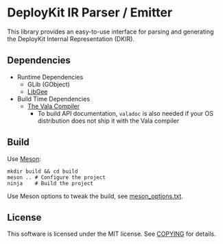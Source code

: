 # DeployKit IR Parser / Emitter

This library provides an easy-to-use interface for parsing and generating the DeployKit Internal Representation (DKIR).

## Dependencies

- Runtime Dependencies
  - GLib (GObject)
  - [LibGee](https://wiki.gnome.org/Projects/Libgee)
- Build Time Dependencies
  - [The Vala Compiler](https://wiki.gnome.org/Projects/Vala)
    - To build API documentation, `valadoc` is also needed if your OS distribution does not ship it with the Vala compiler

## Build

Use [Meson](https://mesonbuild.com):

```shell
mkdir build && cd build
meson .. # Configure the project
ninja    # Build the project
```

Use Meson options to tweak the build, see [meson_options.txt](meson_options.txt).

## License

This software is licensed under the MIT license. See [COPYING](COPYING) for details.
